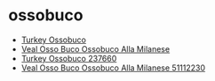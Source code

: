 # ossobuco

 * [Turkey Ossobuco](../../index/t/turkey-ossobuco-237660.json)
 * [Veal Osso Buco Ossobuco Alla Milanese](../../index/v/veal-osso-buco-ossobuco-alla-milanese-51112230.json)
 * [Turkey Ossobuco 237660](../../index/t/turkey-ossobuco-237660.json)
 * [Veal Osso Buco Ossobuco Alla Milanese 51112230](../../index/v/veal-osso-buco-ossobuco-alla-milanese-51112230.json)
